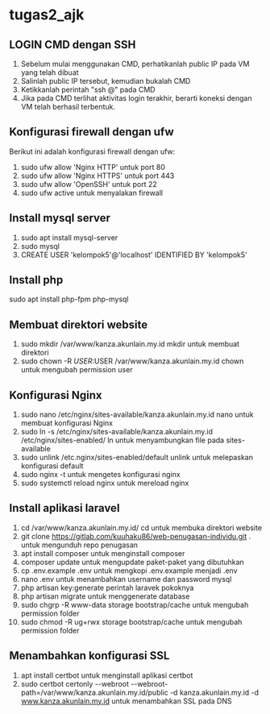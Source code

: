 # tugas2_ajk

## LOGIN CMD dengan SSH
1. Sebelum mulai menggunakan CMD, perhatikanlah public IP pada VM yang telah dibuat
2. Salinlah public IP tersebut, kemudian bukalah CMD
3. Ketikkanlah perintah "ssh @" pada CMD
4. Jika pada CMD terlihat aktivitas login terakhir, berarti koneksi dengan VM telah berhasil terbentuk.

## Konfigurasi firewall dengan ufw
Berikut ini adalah konfigurasi firewall dengan ufw:
1. sudo ufw allow 'Nginx HTTP' untuk port 80
2. sudo ufw allow 'Nginx HTTPS' untuk port 443
3. sudo ufw allow 'OpenSSH' untuk port 22
4. sudo ufw active untuk menyalakan firewall

## Install mysql server
1. sudo apt install mysql-server
2. sudo mysql
3. CREATE USER 'kelompok5'@'localhost' IDENTIFIED BY 'kelompok5'

## Install php
sudo apt install php-fpm php-mysql

## Membuat direktori website
1. sudo mkdir /var/www/kanza.akunlain.my.id mkdir untuk membuat direktori
2. sudo chown -R $USER:$USER /var/www/kanza.akunlain.my.id chown untuk mengubah permission user

## Konfigurasi Nginx
1. sudo nano /etc/nginx/sites-available/kanza.akunlain.my.id nano untuk membuat konfigurasi Nginx
2. sudo ln -s /etc/nginx/sites-available/kanza.akunlain.my.id /etc/nginx/sites-enabled/ ln untuk menyambungkan file pada sites-available
3. sudo unlink /etc.nginx/sites-enabled/default unlink untuk melepaskan konfigurasi default
4. sudo nginx -t untuk mengetes konfigurasi nginx
5. sudo systemctl reload nginx untuk mereload nginx

## Install aplikasi laravel
1. cd /var/www/kanza.akunlain.my.id/ cd untuk membuka direktori website
2. git clone https://gitlab.com/kuuhaku86/web-penugasan-individu.git . untuk mengunduh repo penugasan
3. apt install composer untuk menginstall composer
4. composer update untuk mengupdate paket-paket yang dibutuhkan
5. cp .env.example .env untuk mengkopi .env.example menjadi .env
6. nano .env untuk menambahkan username dan password mysql
7. php artisan key:generate perintah laravek pokoknya
8. php artisan migrate untuk menggenerate database
9. sudo chgrp -R www-data storage bootstrap/cache untuk mengubah permission folder
10. sudo chmod -R ug+rwx storage bootstrap/cache untuk mengubah permission folder

## Menambahkan konfigurasi SSL
1. apt install certbot untuk menginstall aplikasi certbot
2. sudo certbot certonly --webroot --webroot-path=/var/www/kanza.akunlain.my.id/public -d kanza.akunlain.my.id -d www.kanza.akunlain.my.id untuk menambahkan SSL pada DNS
